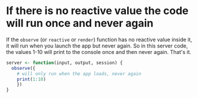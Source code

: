 # If there is no reactive value the code will run once and never again

If the `observe` (or `reactive` or `render`) function has no reactive value inside it, it will run when you launch the app but never again. So in this server code, the values 1-10 will print to the console once and then never again. That's it.

```r
server <- function(input, output, session) {
  observe({
    # will only run when the app loads, never again
    print(1:10) 
    })
}
```